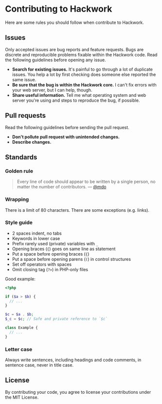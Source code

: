 # Contributing to Hackwork

Here are some rules you should follow when contribute to Hackwork.

## Issues

Only accepted issues are bug reports and feature requests. Bugs are discrete
and reproducible problems fixable within the Hackwork code. Read the following
guidelines before opening any issue.

- **Search for existing issues.** It's painful to go through a lot of duplicate
  issues. You help a lot by first checking does someone else reported the same
  issue.
- **Be sure that the bug is within the Hackwork core.** I can't fix errors with
  your web server, but I can help, though.
- **Share useful information.** Tell me what operating system and web server
  you're using and steps to reproduce the bug, if possible.

## Pull requests

Read the following guidelines before sending the pull request.

- **Don't pollute pull request with unintended changes.**
- **Describe changes.**

## Standards

### Golden rule

> Every line of code should appear to be written by a single person, no matter
the number of contributors. &mdash; [@mdo](http://mdo.github.io/code-guide/)

### Wrapping

There is a limit of 80 characters. There are some exceptions (e.g. links).

### Style guide

- 2 spaces indent, no tabs
- Keywords in lower case
- Prefix rarely used (private) variables with `_`
- Opening braces (`{`) goes on same line as statement
- Put a space before opening braces (`{`)
- Put a space before opening parens (`(`) in control structures
- Set off operators with spaces
- Omit closing tag (`?>`) in PHP-only files

Good example:

```php
<?php

if ($a > $b) {
  // ...
}

$c = $a . $b;
$_c = $c; // Safe and private reference to `$c`

class Example {
  // ...
}
```

### Letter case

Always write sentences, including headings and code comments, in sentence case,
never in title case.

## License

By contributing your code, you agree to license your contributions under the
MIT License.
